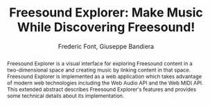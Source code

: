 --- 
  title: "Freesound Explorer: Make Music While Discovering Freesound!" 
  abstract: "Freesound Explorer is a visual interface for exploring Freesound content in a two-dimensional space and creating music by linking content in that space. Freesound Explorer is implemented as a web application which takes advantage of modern web technologies including the Web Audio API and the Web MIDI API. This extended abstract describes Freesound Explorer's features and provides some technical details about its implementation." 
  address: "London" 
  author: "Frederic Font, Giuseppe Bandiera" 
  booktitle: "Proceedings of the International Web Audio Conference" 
  editor: "Florian Thalmann, Sebastian Ewert" 
  month: "Proceedings of the International Web Audio Conference"
  pages: "" 
  publisher: "Queen Mary University of London" 
  series: "WAC '17"
  type: "Demo"  
  year: "2017" 
  id: "2017_EA_20" 
  tags: year2017 
  pdflink: /_data/papers/pdf/2017/2017_20.pdf
  ISSN: 2663-5844
---